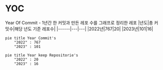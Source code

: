 # YOC
Year Of Commit - 1년간 한 커밋과 만든 레포 수를 그래프로 정리한 레포
|년도|총 커밋수|해당 년도 기준 레포수|
|------|---|---|
|2022년|767|20|
|2023년|101|16|

```mermaid
pie title Year Commit's
    "2022" : 767
    "2023" : 101
```
```mermaid
pie title Year keep Repositorie's
    "2022" : 20
    "2023" : 16
```
